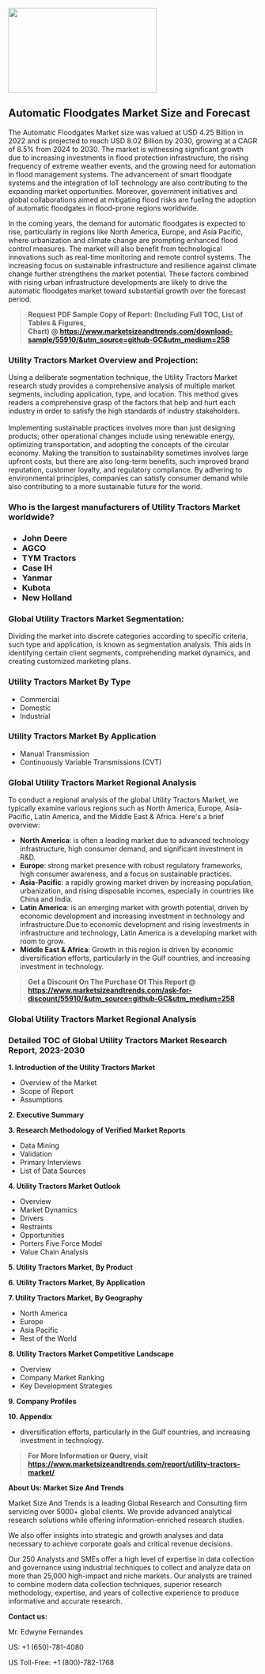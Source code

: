 <p><img class="alignnone size-medium wp-image-20088" src="https://ffe5etoiles.com/wp-content/uploads/2024/12/MST1-300x171.png" alt="" width="300" height="171" /></p><h2>Automatic Floodgates Market Size and Forecast</h2><p>The Automatic Floodgates Market size was valued at USD 4.25 Billion in 2022 and is projected to reach USD 8.02 Billion by 2030, growing at a CAGR of 8.5% from 2024 to 2030. The market is witnessing significant growth due to increasing investments in flood protection infrastructure, the rising frequency of extreme weather events, and the growing need for automation in flood management systems. The advancement of smart floodgate systems and the integration of IoT technology are also contributing to the expanding market opportunities. Moreover, government initiatives and global collaborations aimed at mitigating flood risks are fueling the adoption of automatic floodgates in flood-prone regions worldwide.</p><p>In the coming years, the demand for automatic floodgates is expected to rise, particularly in regions like North America, Europe, and Asia Pacific, where urbanization and climate change are prompting enhanced flood control measures. The market will also benefit from technological innovations such as real-time monitoring and remote control systems. The increasing focus on sustainable infrastructure and resilience against climate change further strengthens the market potential. These factors combined with rising urban infrastructure developments are likely to drive the automatic floodgates market toward substantial growth over the forecast period.</p></p><blockquote id="" class=""><strong>Request PDF Sample Copy of Report: (Including Full TOC, List of Tables &amp; Figures, Chart)&nbsp;@&nbsp;<strong><a href="https://www.marketsizeandtrends.com/download-sample/55910/&utm_source=github-GC&utm_medium=258" target="_blank">https://www.marketsizeandtrends.com/download-sample/55910/&utm_source=github-GC&utm_medium=258</a></strong></strong></blockquote><h3 id="" class="">Utility Tractors Market&nbsp;Overview and Projection:</h3><p id="" class="">Using a deliberate segmentation technique, the Utility Tractors Market research study provides a comprehensive analysis of multiple market segments, including application, type, and location. This method gives readers a comprehensive grasp of the factors that help and hurt each industry in order to satisfy the high standards of industry stakeholders. <br /> <br />Implementing sustainable practices involves more than just designing products; other operational changes include using renewable energy, optimizing transportation, and adopting the concepts of the circular economy. Making the transition to sustainability sometimes involves large upfront costs, but there are also long-term benefits, such improved brand reputation, customer loyalty, and regulatory compliance. By adhering to environmental principles, companies can satisfy consumer demand while also contributing to a more sustainable future for the world.</p><h3 id="" class="">Who is the largest manufacturers of&nbsp;Utility Tractors Market worldwide?</h3><h3 class=""><p><ul><li>John Deere </li><li> AGCO </li><li> TYM Tractors </li><li> Case IH </li><li> Yanmar </li><li> Kubota </li><li> New Holland</li></ul></p></h3><h3 id="" class="">Global&nbsp;Utility Tractors Market Segmentation:</h3><p id="" class="">Dividing the market into discrete categories according to specific criteria, such type and application, is known as segmentation analysis. This aids in identifying certain client segments, comprehending market dynamics, and creating customized marketing plans.</p><h3 id="" class="">Utility Tractors Market&nbsp;By Type</h3><p><p><ul><li>Commercial </li><li> Domestic </li><li> Industrial</p></li></ul></p></p><h3 id="" class="">Utility Tractors Market&nbsp;By Application</h3><p class=""><p><ul><li>Manual Transmission </li><li> Continuously Variable Transmissions (CVT)</li></ul></p></p><h3 id="" class="">Global Utility Tractors Market Regional Analysis</h3><p id="" class="">To conduct a regional analysis of the global Utility Tractors Market, we typically examine various regions such as North America, Europe, Asia-Pacific, Latin America, and the Middle East &amp; Africa. Here's a brief overview:</p><ul><li><strong>North America</strong>: is often a leading market due to advanced technology infrastructure, high consumer demand, and significant investment in R&amp;D.</li><li><strong>Europe</strong>: strong market presence with robust regulatory frameworks, high consumer awareness, and a focus on sustainable practices.</li><li><strong>Asia-Pacific</strong>: a rapidly growing market driven by increasing population, urbanization, and rising disposable incomes, especially in countries like China and India.</li><li><strong>Latin America</strong>: is an emerging market with growth potential, driven by economic development and increasing investment in technology and infrastructure.Due to economic development and rising investments in infrastructure and technology, Latin America is a developing market with room to grow.</li><li><strong>Middle East &amp; Africa</strong>: Growth in this region is driven by economic diversification efforts, particularly in the Gulf countries, and increasing investment in technology.</li></ul><blockquote id="" class=""><strong>Get a Discount On The Purchase Of This Report @ <strong><a href="https://www.marketsizeandtrends.com/ask-for-discount/55910/&utm_source=github-GC&utm_medium=258" target="_blank">https://www.marketsizeandtrends.com/ask-for-discount/55910/&utm_source=github-GC&utm_medium=258</a></strong></strong></blockquote><h3 id="" class="">Global Utility Tractors Market Regional Analysis</h3><h3 id="" class="">Detailed TOC of Global Utility Tractors Market Research Report, 2023-2030</h3><p id="" class=""><strong>1. Introduction of the Utility Tractors Market</strong></p><ul><li>Overview of the Market</li><li>Scope of Report</li><li>Assumptions</li></ul><p id="" class=""><strong>2. Executive Summary</strong></p><p id="" class=""><strong>3. Research Methodology of Verified Market Reports</strong></p><ul><li>Data Mining</li><li>Validation</li><li>Primary Interviews</li><li>List of Data Sources</li></ul><p id="" class=""><strong>4. Utility Tractors Market Outlook</strong></p><ul><li>Overview</li><li>Market Dynamics</li><li>Drivers</li><li>Restraints</li><li>Opportunities</li><li>Porters Five Force Model</li><li>Value Chain Analysis</li></ul><p id="" class=""><strong>5. Utility Tractors Market, By Product</strong></p><p id="" class=""><strong>6. Utility Tractors Market, By Application</strong></p><p id="" class=""><strong>7. Utility Tractors Market, By Geography</strong></p><ul><li>North America</li><li>Europe</li><li>Asia Pacific</li><li>Rest of the World</li></ul><p id="" class=""><strong>8. Utility Tractors Market Competitive Landscape</strong></p><ul><li>Overview</li><li>Company Market Ranking</li><li>Key Development Strategies</li></ul><p id="" class=""><strong>9. Company Profiles</strong></p><p id="" class=""><strong>10. Appendix</strong></p><ul><li>diversification efforts, particularly in the Gulf countries, and increasing investment in technology.</li></ul><blockquote id="" class=""><strong>For More Information or Query, visit <strong><strong><a href="https://www.marketsizeandtrends.com/report/utility-tractors-market/" target="_blank">https://www.marketsizeandtrends.com/report/utility-tractors-market/</a></strong></strong></strong></blockquote><p id="" class=""><strong>About Us: Market Size And Trends</strong></p><p id="" class="">Market Size And Trends is a leading Global Research and Consulting firm servicing over 5000+ global clients. We provide advanced analytical research solutions while offering information-enriched research studies.</p><p id="" class="">We also offer insights into strategic and growth analyses and data necessary to achieve corporate goals and critical revenue decisions.</p><p id="" class="">Our 250 Analysts and SMEs offer a high level of expertise in data collection and governance using industrial techniques to collect and analyze data on more than 25,000 high-impact and niche markets. Our analysts are trained to combine modern data collection techniques, superior research methodology, expertise, and years of collective experience to produce informative and accurate research.</p><p id="" class=""><strong>Contact us:</strong></p><p id="" class="">Mr. Edwyne Fernandes</p><p id="" class="">US: +1 (650)-781-4080</p><p id="" class="">US Toll-Free: +1 (800)-782-1768</p>
